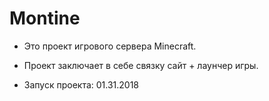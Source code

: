 # Montine

- Это проект игрового сервера Minecraft.

- Проект заключает в себе связку сайт + лаунчер игры.

- Запуск проекта: 01.31.2018
